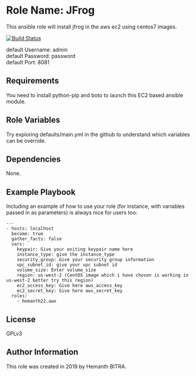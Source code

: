 Role Name: JFrog
=========

This ansible role will install jfrog in the aws ec2 using centos7 images.  

[![Build Status](https://travis-ci.org/hemanth22/ansible-role-jfrog.svg?branch=master)](https://travis-ci.org/hemanth22/ansible-role-jfrog)  

default Username: admin  
default Password: password  
default Port: 8081

Requirements
------------

You need to install python-pip and boto to launch this EC2 based ansible module.

Role Variables
--------------

Try exploring defaults/main.yml in the github to understand which variables can be override.

Dependencies
------------

None.

Example Playbook
----------------

Including an example of how to use your role (for instance, with variables passed in as parameters) is always nice for users too:

```
---
- hosts: localhost
  become: true
  gather_facts: false
  vars:
    keypair: Give your exiting keypair name here
    instance_type: give the instance_type
    security_group: Give your security group information
    vpc_subnet_id: give your vpc subnet id
    volume_size: Enter volume_size
    region: us-west-2 (CentOS image which i have chosen is working in us-west-2 better try this region)
    ec2_access_key: Give here aws_access_key
    ec2_secret_key: Give here aws_secret_key
  roles:
    - hemanth22.awx
```

License
-------

GPLv3

Author Information
------------------

This role was created in 2019 by Hemanth BITRA.
